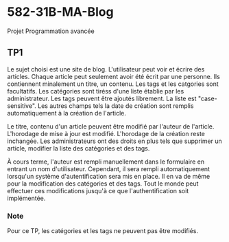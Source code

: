 # 582-31B-MA-Blog
Projet Programmation avancée

## TP1
Le sujet choisi est une site de blog.
L'utilisateur peut voir et écrire des articles.
Chaque article peut seulement avoir été écrit par une personne. Ils contiennent minalement un titre, un contenu. Les tags et les catgories sont facultatifs. Les catégories sont tiréss d'une liste établie par les administrateur. Les tags peuvent être ajoutés librement. La liste est "case-sensitive". Les autres champs tels la date de création sont remplis automatiquement à la création de l'article.

Le titre, contenu d'un article peuvent être modifié par l'auteur de l'article. L'horodage de mise à jour est modifié. L'horodage de la création reste inchangée.
Les administrateurs ont des droits en plus tels que supprimer un article, modifier la liste des catégories et des tags.

À cours terme, l'auteur est rempli manuellement dans le formulaire en entrant un nom d'utilisateur. Cependant, il sera rempli automatiquement lorsqu'un système d'autentification sera mis en place.
Il en va de même pour la modification des catégories et des tags. Tout le monde peut effectuer ces modifications jusqu'à ce que l'authentification soit implémentée.

### Note
Pour ce TP, les catégories et les tags ne peuvent pas être modifiés.
